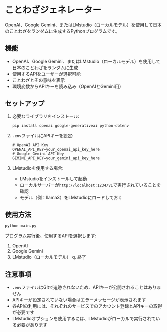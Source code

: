 # ことわざジェネレーター

OpenAI、Google Gemini、またはLMstudio（ローカルモデル）を使用して日本のことわざをランダムに生成するPythonプログラムです。

## 機能

- OpenAI、Google Gemini、またはLMstudio（ローカルモデル）を使用して日本のことわざをランダムに生成
- 使用するAPIをユーザーが選択可能
- ことわざとその意味を表示
- 環境変数からAPIキーを読み込み（OpenAIとGemini用）

## セットアップ

1. 必要なライブラリをインストール:
   ```
   pip install openai google-generativeai python-dotenv
   ```

2. `.env`ファイルにAPIキーを設定:
   ```
   # OpenAI API Key
   OPENAI_API_KEY=your_openai_api_key_here
   # Google Gemini API Key
   GEMINI_API_KEY=your_gemini_api_key_here
   ```

3. LMstudioを使用する場合:
   - LMstudioをインストールして起動
   - ローカルサーバーが`http://localhost:1234/v1`で実行されていることを確認
   - モデル（例：llama3）をLMstudioにロードしておく

## 使用方法

```
python main.py
```

プログラム実行後、使用するAPIを選択します:
1. OpenAI
2. Google Gemini
3. LMstudio（ローカルモデル）
q. 終了

## 注意事項

- `.env`ファイルはGitで追跡されないため、APIキーが公開されることはありません
- APIキーが設定されていない場合はエラーメッセージが表示されます
- 各APIの利用には、それぞれのサービスでのアカウント登録とAPIキーの取得が必要です
- LMstudioオプションを使用するには、LMstudioがローカルで実行されている必要があります
